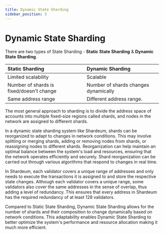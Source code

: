 ```yaml
---
title: Dynamic State Sharding
sidebar_position: 3
---
```


# Dynamic State Sharding

There are two types of State Sharding - **Static State Sharding** & **Dynamic State Sharding**.

| Static Sharding| Dynamic Sharding |
|:-----------       |:------------   | 
|  Limited scalability     | Scalable   | 
|  Number of shards is fixed/doesn't change | Number of shards changes dynamically| 
|Same address range   |   Different address range.     |



The most general approach to sharding is to divide the address space of accounts into multiple fixed-size regions called shards, and nodes in the network are assigned to different shards.

In a dynamic state sharding system like Shardeum, shards can be reorganized to adapt to changes in network conditions. This may involve splitting or merging shards, adding or removing nodes from shards, or reassigning nodes to different shards. Reorganization can help maintain an optimal balance between the system's load and resources, ensuring that the network operates efficiently and securely. Shard reorganization can be carried out through various algorithms that respond to changes in real time.

In Shardeum, each validator covers a unique range of addresses and only needs to execute the transactions it is assigned to and store the respective state changes. Although each validator covers a unique range, some validators also cover the same addresses in the sense of overlap, thus adding a level of redundancy. This ensures that every address in Shardeum has the required redundancy of at least 128 validators.

Compared to Static State Sharding, Dynamic State Sharding allows for the number of shards and their composition to change dynamically based on network conditions. This adaptability enables Dynamic State Sharding to better optimize the system's performance and resource allocation making it much more efficient.